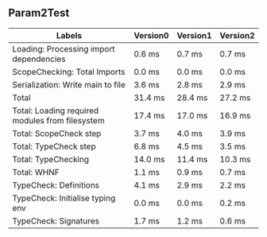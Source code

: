 
## Param2Test

Labels|Version0|Version1|Version2
---|---|---|---
Loading: Processing import dependencies|0.6 ms|0.7 ms|0.7 ms
ScopeChecking: Total Imports|0.0 ms|0.0 ms|0.0 ms
Serialization: Write main to file|3.6 ms|2.8 ms|2.9 ms
Total|31.4 ms|28.4 ms|27.2 ms
Total: Loading required modules from filesystem|17.4 ms|17.0 ms|16.9 ms
Total: ScopeCheck step|3.7 ms|4.0 ms|3.9 ms
Total: TypeCheck step|6.8 ms|4.5 ms|3.5 ms
Total: TypeChecking|14.0 ms|11.4 ms|10.3 ms
Total: WHNF|1.1 ms|0.9 ms|0.7 ms
TypeCheck: Definitions|4.1 ms|2.9 ms|2.2 ms
TypeCheck: Initialise typing env|0.0 ms|0.0 ms|0.2 ms
TypeCheck: Signatures|1.7 ms|1.2 ms|0.6 ms

